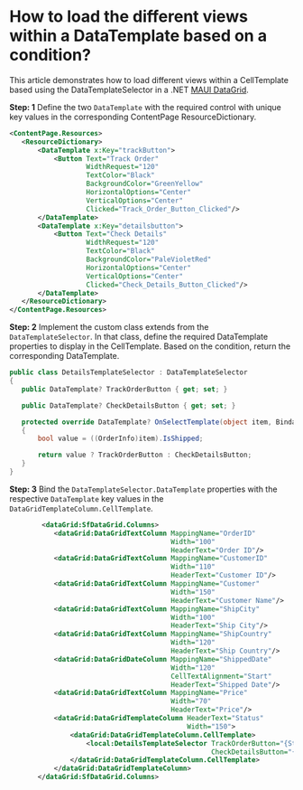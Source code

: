 # How to load the different views within a DataTemplate based on a condition?

This article demonstrates how to load different views within a CellTemplate based using the DataTemplateSelector in a .NET [MAUI DataGrid](https://www.syncfusion.com/maui-controls/maui-datagrid).

**Step: 1** Define the two `DataTemplate` with the required control with unique key values in the corresponding ContentPage ResourceDictionary.  

 
 ```xml
 <ContentPage.Resources>
    <ResourceDictionary>
        <DataTemplate x:Key="trackButton">
            <Button Text="Track Order" 
                    WidthRequest="120"
                    TextColor="Black" 
                    BackgroundColor="GreenYellow" 
                    HorizontalOptions="Center" 
                    VerticalOptions="Center" 
                    Clicked="Track_Order_Button_Clicked"/>
        </DataTemplate>
        <DataTemplate x:Key="detailsbutton">
            <Button Text="Check Details" 
                    WidthRequest="120"
                    TextColor="Black"  
                    BackgroundColor="PaleVioletRed"
                    HorizontalOptions="Center" 
                    VerticalOptions="Center" 
                    Clicked="Check_Details_Button_Clicked"/>
        </DataTemplate>
    </ResourceDictionary>
</ContentPage.Resources>

 ```

**Step: 2** Implement the custom class extends from the `DataTemplateSelector`. In that class, define the required DataTemplate properties to display in the CellTemplate. Based on the condition, return the corresponding DataTemplate.

 
 ```C#
 public class DetailsTemplateSelector : DataTemplateSelector
 {
    public DataTemplate? TrackOrderButton { get; set; }

    public DataTemplate? CheckDetailsButton { get; set; }

    protected override DataTemplate? OnSelectTemplate(object item, BindableObject container)
    {
        bool value = ((OrderInfo)item).IsShipped;

        return value ? TrackOrderButton : CheckDetailsButton;
    }
 }
 
 ```

**Step: 3** Bind the `DataTemplateSelector.DataTemplate` properties with the respective `DataTemplate` key values in the `DataGridTemplateColumn.CellTemplate`.

 
 ```xml
         <dataGrid:SfDataGrid.Columns>
            <dataGrid:DataGridTextColumn MappingName="OrderID" 
                                         Width="100"
                                         HeaderText="Order ID"/>
            <dataGrid:DataGridTextColumn MappingName="CustomerID" 
                                         Width="110"
                                         HeaderText="Customer ID"/>
            <dataGrid:DataGridTextColumn MappingName="Customer" 
                                         Width="150"
                                         HeaderText="Customer Name"/>
            <dataGrid:DataGridTextColumn MappingName="ShipCity" 
                                         Width="100"
                                         HeaderText="Ship City"/>
            <dataGrid:DataGridTextColumn MappingName="ShipCountry"
                                         Width="120"
                                         HeaderText="Ship Country"/>
            <dataGrid:DataGridDateColumn MappingName="ShippedDate" 
                                         Width="120"
                                         CellTextAlignment="Start"
                                         HeaderText="Shipped Date"/>
            <dataGrid:DataGridTextColumn MappingName="Price" 
                                         Width="70"
                                         HeaderText="Price"/>
            <dataGrid:DataGridTemplateColumn HeaderText="Status"
                                             Width="150">
                <dataGrid:DataGridTemplateColumn.CellTemplate>
                    <local:DetailsTemplateSelector TrackOrderButton="{StaticResource trackButton}"
                                                   CheckDetailsButton="{StaticResource detailsbutton}"/>
                </dataGrid:DataGridTemplateColumn.CellTemplate>
            </dataGrid:DataGridTemplateColumn>
        </dataGrid:SfDataGrid.Columns>
 ```
